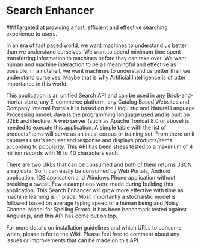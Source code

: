 # Search Enhancer
###Targeted at providing a fast, efficient and effective searching experience to users.

In an era of fast paced world, we want machines to understand us better than we understand ourselves. We want to spend minimum time spent transferring information to machines before they can take over. We want human and machine interaction to be as meaningful and effective as possible. In a nutshell, we want machines to understand us better than we understand ourselves. Maybe that is why Artificial Intelligence is of utter importance in this world.

This application is an unified Search API and can be used in any Brick-and-mortar store, any E-commerce platform, any Catalog Based Websites and Company Internal Portals.It is based on the Linguistic and Natural Language Processing model.  Java is the programming language used and is built on J2EE architecture. A web server (such as Apache Tomcat 8.0 or above) is needed to execute this application. A simple table with the list of products/items will serve as an initial corpus or training set. From there on it captures user's request and response and displays products/items according to popularity. This API has been stress tested to a maximum of 4 million records with 16 to 40 characters each.

There are two URLs that can be consumed and both of them returns JSON array data. So, it can easily be consumed by Web Portals, Android application, IOS application and Windows Phone application without breaking a sweat. Few assumptions were made during building this application. This Search Enhancer will grow more effective with time as machine learning is in place. Most importantly a stochaistic model is followed based on average typing speed of a human being and Noisy Channel Model for Spelling Errors. It has been benchmark tested against Angular.js, and this API has come out on top.

For more details on installation guidelines and which URLs to consume when, please refer to the Wiki. Please feel free to comment about any issues or improvements that can be made on this API.
